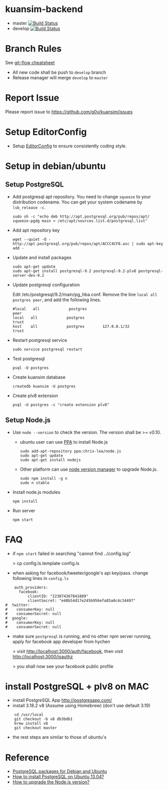 # kuansim-backend
*   master [![Build Status](https://travis-ci.org/g0v/kuansim-backend.png?branch=master)](https://travis-ci.org/g0v/kuansim-backend)
*   develop [![Build Status](https://travis-ci.org/g0v/kuansim-backend.png?branch=develop)](https://travis-ci.org/g0v/kuansim-backend)

# Branch Rules
See [git-flow cheatsheet](http://danielkummer.github.io/git-flow-cheatsheet/)

*   All new code shall be push to `develop` branch
*   Release manager will merge `develop` to `master`

# Report Issue
Please report issue to <https://github.com/g0v/kuansim/issues>

# Setup EditorConfig
*   Setup [EditorConfig](http://editorconfig.org/) to ensure consistently coding style.

# Setup in debian/ubuntu

## Setup PostgreSQL
*   Add postgresql apt repository. You need to change `squeeze` to your distribution codename. You can get your system codename by `lsb_release -c`.

        sudo sh -c "echo deb http://apt.postgresql.org/pub/repos/apt/ squeeze-pgdg main > /etc/apt/sources.list.d/postgresql.list"

*   Add apt repository key

        wget --quiet -O - http://apt.postgresql.org/pub/repos/apt/ACCC4CF8.asc | sudo apt-key add -

*   Update and install packages

        sudo apt-get update
        sudo apt-get install postgresql-9.2 postgresql-9.2-plv8 postgresql-server-dev-9.2

*   Update postgresql configuration

    Edit /etc/postgresql/9.2/main/pg_hba.conf. Remove the line `local all postgres peer`, and add the following lines.

        #local   all             postgres                                peer
        local   all             postgres                                trust
        host    all             postgres        127.0.0.1/32            trust

*   Restart postgresql service

        sudo service postgresql restart

*   Test postgresql

        psql -U postgres

*   Create kuansim database

        createdb kuansim -U postgres

*   Create plv8 extension

        psql -U postgres -c "create extension plv8"

## Setup Node.js
*   Use `node --version` to check the version. The version shall be >= v0.10.
    *   ubuntu user can use [PPA](https://launchpad.net/~chris-lea/+archive/node.js/) to install Node.js

            sudo add-apt-repository ppa:chris-lea/node.js
            sudo apt-get update
            sudo apt-get install nodejs

    *   Other platform can use [node version manager](https://npmjs.org/package/n) to upgrade Node.js.

            sudo npm install -g n
            sudo n stable

*   Install node.js modules

        npm install

*   Run server

        npm start

# FAQ
*   if `npm start` failed in searching "cannot find ../config.log"

    \> cp config.ls.template config.ls

*   when asking for facebook/tweeter/google's  api key/pass. change following lines in `config.ls`

```{.javascript .numberLines}
    auth_providers:
      facebook:
          clientID: "223074367841889"
          clientSecret: "e40b54d17e245b956efa85a0c4c34497"
#  twitter:
#    consumerKey: null
#    consumerSecret: null
#  google:
#    consumerKey: null
#    consumerSecret: null
```

*   make sure `postgresql` is running, and no other npm server running, apply for facebook app developer from hychen

	\> visit <http://localhost:3000/auth/facebook>, then visit <http://localhost:3000/isauthz>
	
	\> you shall now see your facebook public profile
	
# install PostgreSQL + plv8 on MAC

* install PostgreSQL App <http://postgresapp.com/>
* install 3.18.2 v8 (Assume using Homebrew) (don't use default 3.19)
  
```
	cd /usr/local
	git checkout -b v8 db3bdb1
	brew install v8 
	git checkout master
```

* the rest steps are similar to those of ubuntu's

# Reference
*   [PostgreSQL packages for Debian and Ubuntu](https://wiki.postgresql.org/wiki/Apt)
*   [How to install PostgreSQL on Ubuntu 13.04?](http://askubuntu.com/questions/287786/how-to-install-postgresql-on-ubuntu-13-04)
*   [How to upgrade the Node.js version?](http://theholmesoffice.com/node-js-fundamentals-how-to-upgrade-the-node-js-version/)
